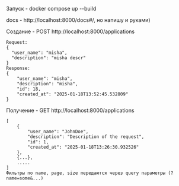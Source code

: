 Запуск - docker compose up --build 

docs - http://localhost:8000/docs#/, но напишу и руками)

Создание - POST http://localhost:8000/applications
```
Request:
{
  "user_name": "misha",
  "description": "misha descr"
}
Response:
{
    "user_name": "misha",
    "description": "misha",
    "id": 18,
    "created_at": "2025-01-18T13:52:45.532809"
}
```
Получение - GET http://localhost:8000/applications
```
[
    {
        "user_name": "JohnDoe",
        "description": "Description of the request",
        "id": 1,
        "created_at": "2025-01-18T13:26:30.932526"
    },
    {...},
    .....
]
Фильтры по name, page, size передаются через query параметры (?name=some&...)
```
